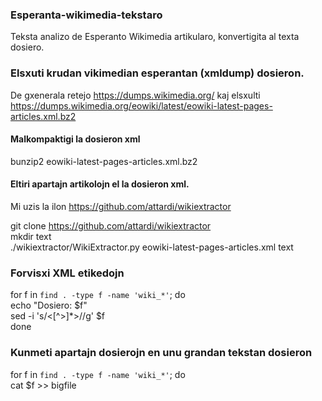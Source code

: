 ### Esperanta-wikimedia-tekstaro
Teksta analizo de Esperanto Wikimedia artikularo, konvertigita al texta dosiero.


### Elsxuti krudan vikimedian esperantan (xmldump) dosieron.
De gxenerala retejo https://dumps.wikimedia.org/ kaj elsxulti https://dumps.wikimedia.org/eowiki/latest/eowiki-latest-pages-articles.xml.bz2  

#### Malkompaktigi la dosieron xml
bunzip2 eowiki-latest-pages-articles.xml.bz2

#### Eltiri apartajn artikolojn el la dosieron xml.
Mi uzis la ilon https://github.com/attardi/wikiextractor

git clone https://github.com/attardi/wikiextractor  
mkdir text  
./wikiextractor/WikiExtractor.py  eowiki-latest-pages-articles.xml text  

### Forvisxi XML etikedojn
for f in `find . -type f -name 'wiki_*'`; do  
	echo "Dosiero: $f"  
	sed -i 's/<[^>]*>//g' $f  
done  

### Kunmeti apartajn dosierojn en unu grandan tekstan dosieron
for f in `find . -type f -name 'wiki_*'`; do  
	cat $f >> bigfile  



	
